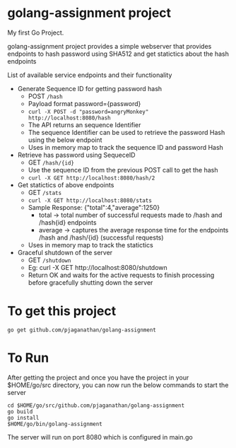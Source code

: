 # golang-assignment project

My first Go Project.

golang-assignment project provides a simple webserver that provides endpoints to hash password using SHA512 and get statictics about the hash endpoints

List of available service endpoints and their functionality

* Generate Sequence ID for getting password hash
    - POST `/hash`
    - Payload format password={password}
    - ```curl -X POST -d "password=angryMonkey" http://localhost:8080/hash```
    - The API returns an sequence Identifier
    - The sequence Identifier can be used to retrieve the password Hash using the below endpoint
    - Uses in memory map to track the sequence ID and password Hash
* Retrieve has password using SequeceID
    - GET `/hash/{id}`
    - Use the sequence ID from the previous POST call to get the hash
    - ```curl -X GET http://localhost:8080/hash/2```
* Get statictics of above endpoints
    - GET `/stats`
    - ```curl -X GET http://localhost:8080/stats```
    - Sample Response: {"total":4,"average":1250}
        - total -> total number of successful requests made to /hash and /hash{id} endpoints
        - average -> captures the average response time for the endpoints /hash and /hash/{id} (successful requests)
    - Uses in memory map to track the statictics
* Graceful shutdown of the server
    - GET `/shutdown`
    - Eg: curl -X GET http://localhost:8080/shutdown
    - Return OK and waits for the active requests to finish processing before gracefully shutting down the server

# To get this project
```
go get github.com/pjaganathan/golang-assignment
```
# To Run

After getting the project and once you have the project in your $HOME/go/src directory, you can now run the below commands to start the server

```
cd $HOME/go/src/github.com/pjaganathan/golang-assignment
go build
go install
$HOME/go/bin/golang-assignment
```

The server will run on port 8080 which is configured in main.go

